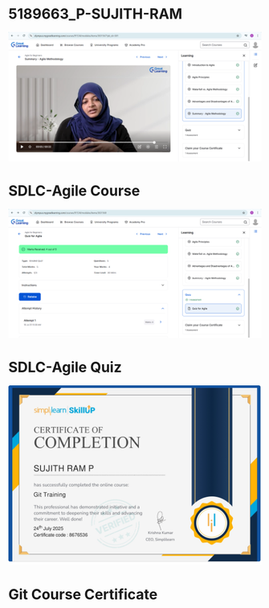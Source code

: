 # 5189663_P-SUJITH-RAM

![SDLC-Agile Course](SDLC/SDLC%20COURSE.png)  
# SDLC-Agile Course

![SDLC-Agile Quiz](SDLC/SDLC%20QUIZ.png)
# SDLC-Agile Quiz

![Git Course Certificate](Git/Git%20Training%20Certificate.jpg)
# Git Course Certificate
